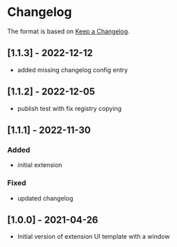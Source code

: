 # Changelog

The format is based on [Keep a Changelog](https://keepachangelog.com/en/1.0.0/).

## [1.1.3] - 2022-12-12
- added missing changelog config entry

## [1.1.2] - 2022-12-05
- publish test with fix registry copying

## [1.1.1] - 2022-11-30

### Added
- initial extension

### Fixed
- updated changelog

## [1.0.0] - 2021-04-26
- Initial version of extension UI template with a window

